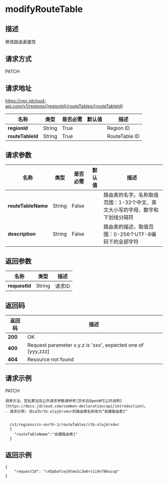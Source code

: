 # modifyRouteTable


## 描述
修改路由表属性

## 请求方式
PATCH

## 请求地址
https://vpc.jdcloud-api.com/v1/regions/{regionId}/routeTables/{routeTableId}

|名称|类型|是否必需|默认值|描述|
|---|---|---|---|---|
|**regionId**|String|True| |Region ID|
|**routeTableId**|String|True| |RouteTable ID|

## 请求参数
|名称|类型|是否必需|默认值|描述|
|---|---|---|---|---|
|**routeTableName**|String|False| |路由表的名字。名称取值范围：1-32个中文、英文大小写的字母、数字和下划线分隔符|
|**description**|String|False| |路由表的描述，取值范围：0-256个UTF-8编码下的全部字符|


## 返回参数
|名称|类型|描述|
|---|---|---|
|**requestId**|String|请求ID|


## 返回码
|返回码|描述|
|---|---|
|**200**|OK|
|**400**|Request parameter x.y.z is 'xxx', expected one of [yyy,zzz]|
|**404**|Resource not found|

## 请求示例
PATCH
```
调用方法、签名算法及公共请求参数请参考[京东云OpenAPI公共说明](https://docs.jdcloud.com/common-declaration/api/introduction)。
- 请求示例: 将id为rtb-olajkrx4xr的路由表名称改为”自建路由表1“


  /v1/regions/cn-north-1/routeTables/rtb-olajkrx4xr
  {
    "routeTableName":"自建路由表1"
  }

```

## 返回示例
```
{
    "requestId": "c45pbafcwj6tmo1c3w6rv1i9n78kucup"
}
```
